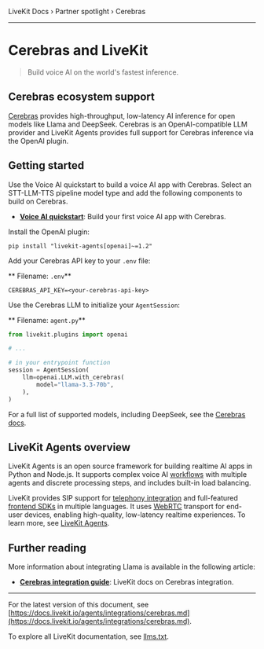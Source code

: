 LiveKit Docs › Partner spotlight › Cerebras

---

# Cerebras and LiveKit

> Build voice AI on the world's fastest inference.

## Cerebras ecosystem support

[Cerebras](https://cerebras.ai/) provides high-throughput, low-latency AI inference for open models like Llama and DeepSeek. Cerebras is an OpenAI-compatible LLM provider and LiveKit Agents provides full support for Cerebras inference via the OpenAI plugin.

## Getting started

Use the Voice AI quickstart to build a voice AI app with Cerebras. Select an STT-LLM-TTS pipeline model type and add the following components to build on Cerebras.

- **[Voice AI quickstart](https://docs.livekit.io/agents/start/voice-ai.md)**: Build your first voice AI app with Cerebras.

Install the OpenAI plugin:

```shell
pip install "livekit-agents[openai]~=1.2"

```

Add your Cerebras API key to your `.env` file:

** Filename: `.env`**

```shell
CEREBRAS_API_KEY=<your-cerebras-api-key>

```

Use the Cerebras LLM to initialize your `AgentSession`:

** Filename: `agent.py`**

```python
from livekit.plugins import openai

# ...

# in your entrypoint function
session = AgentSession(
    llm=openai.LLM.with_cerebras(
        model="llama-3.3-70b",
    ),
)

```

For a full list of supported models, including DeepSeek, see the [Cerebras docs](https://inference-docs.cerebras.ai/introduction).

## LiveKit Agents overview

LiveKit Agents is an open source framework for building realtime AI apps in Python and Node.js. It supports complex voice AI [workflows](https://docs.livekit.io/agents/build/workflows.md) with multiple agents and discrete processing steps, and includes built-in load balancing.

LiveKit provides SIP support for [telephony integration](https://docs.livekit.io/agents/start/telephony.md) and full-featured [frontend SDKs](https://docs.livekit.io/agents/start/frontend.md) in multiple languages. It uses [WebRTC](https://docs.livekit.io/home/get-started/intro-to-livekit.md#what-is-webrtc) transport for end-user devices, enabling high-quality, low-latency realtime experiences. To learn more, see [LiveKit Agents](https://docs.livekit.io/agents.md).

## Further reading

More information about integrating Llama is available in the following article:

- **[Cerebras integration guide](https://docs.livekit.io/agents/integrations/llm/cerebras.md)**: LiveKit docs on Cerebras integration.

---


For the latest version of this document, see [https://docs.livekit.io/agents/integrations/cerebras.md](https://docs.livekit.io/agents/integrations/cerebras.md).

To explore all LiveKit documentation, see [llms.txt](https://docs.livekit.io/llms.txt).
